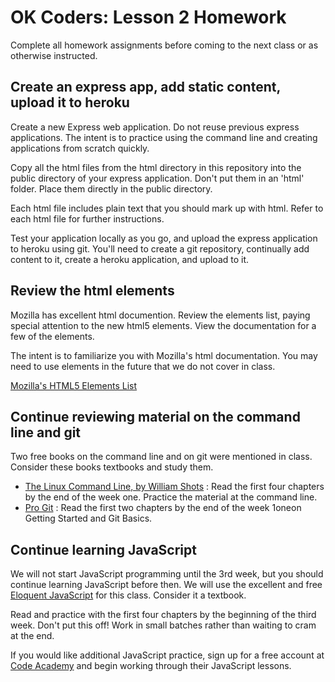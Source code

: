 OK Coders: Lesson 2 Homework
====

Complete all homework assignments before coming to the next class or as otherwise instructed.

## Create an express app, add static content, upload it to heroku

Create a new Express web application. Do not reuse previous express applications. The intent is to practice using the command line and creating applications from scratch quickly.

Copy all the html files from the html directory in this repository into the public directory of your express application. Don't put them in an 'html' folder. Place them directly in the public directory.

Each html file includes plain text that you should mark up with html. Refer to each html file for further instructions.

Test your application locally as you go, and upload the express application to heroku using git. You'll need to create a git repository, continually add content to it, create a heroku application, and upload to it. 

## Review the html elements

Mozilla has excellent html documention. Review the elements list, paying special attention to the new html5 elements. View the documentation for a few of the elements.

The intent is to familiarize you with Mozilla's html documentation. You may need to use elements in the future that we do not cover in class.

[Mozilla's HTML5 Elements List](https://developer.mozilla.org/en-US/docs/Web/Guide/HTML/HTML5/HTML5_element_list)

## Continue reviewing material on the command line and git

Two free books on the command line and on git were mentioned in class. Consider these books textbooks and study them.

- [The Linux Command Line, by William Shots](http://linuxcommand.org/tlcl.php) : Read the first four chapters by the end of the week one. Practice the material at the command line.
- [Pro Git](http://git-scm.com/book) : Read the first two chapters by the end of the week 1oneon Getting Started and Git Basics.

## Continue learning JavaScript

We will not start JavaScript programming until the 3rd week, but you should continue learning JavaScript before then. We will use the excellent and free [Eloquent JavaScript](http://eloquentjavascript.net/) for this class. Consider it a textbook.

Read and practice with the first four chapters by the beginning of the third week. Don't put this off! Work in small batches rather than waiting to cram at the end.

If you would like additional JavaScript practice, sign up for a free account at [Code Academy](http://www.codecademy.com/) and begin working through their JavaScript lessons.
